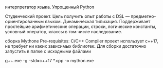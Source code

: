 интерпретатор языка. Упрощенный Python

Студенческий проект. Цель получить опыт работы с DSL — предметно-ориентированным языком.
Динамическая типизация. Поддерживает простейшие арифметические операции, строки, логические константы, условный оператор, классы в том числе наследование. 


сборка Mythone
Pre-requisites:
C/C++ Compiler
проект использует с++17, не требует ни каких зависимых библиотек. Для сборки достаточно запустить в папке с исходными файлами

g++.exe -g -std=c++17 *.cpp -o mython.exe

